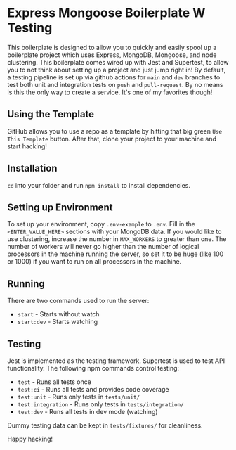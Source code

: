 # Express Mongoose Boilerplate W Testing

This boilerplate is designed to allow you to quickly and easily spool up a boilerplate project which uses Express, MongoDB, Mongoose, and node clustering. This boilerplate comes wired up with Jest and Supertest, to allow you to not think about setting up a project and just jump right in! By default, a testing pipeline is set up via github actions for `main` and `dev` branches to test both unit and integration tests on `push` and `pull-request`. By no means is this the only way to create a service. It's one of my favorites though!

## Using the Template

GitHub allows you to use a repo as a template by hitting that big green `Use This Template` button. After that, clone your project to your machine and start hacking!

## Installation

`cd` into your folder and run `npm install` to install dependencies.

## Setting up Environment

To set up your environment, copy `.env-example` to `.env`. Fill in the `<ENTER_VALUE_HERE>` sections with your MongoDB data. If you would like to use clustering, increase the number in `MAX_WORKERS` to greater than one. The number of workers will never go higher than the number of logical processors in the machine running the server, so set it to be huge (like 100 or 1000) if you want to run on all processors in the machine.

## Running

There are two commands used to run the server:

- `start` - Starts without watch
- `start:dev` - Starts watching

## Testing

Jest is implemented as the testing framework. Supertest is used to test API functionality. The following npm commands control testing:

- `test` - Runs all tests once
- `test:ci` - Runs all tests and provides code coverage
- `test:unit` - Runs only tests in `tests/unit/`
- `test:integration` - Runs only tests in `tests/integration/`
- `test:dev` - Runs all tests in dev mode (watching)

Dummy testing data can be kept in `tests/fixtures/` for cleanliness.

Happy hacking!
